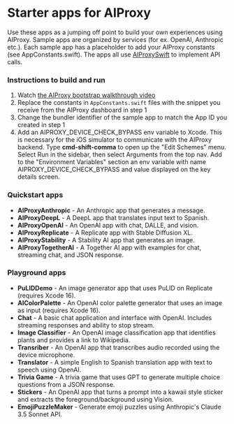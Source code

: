 # Starter apps for AIProxy

Use these apps as a jumping off point to build your own experiences using AIProxy. Sample apps are organized by services (for ex. OpenAI, Anthropic etc.). Each sample app has a placeholder to add your AIProxy constants (see AppConstants.swift). The apps all use [AIProxySwift](https://github.com/lzell/AIProxySwift) to implement API calls.

### Instructions to build and run

1. Watch [the AIProxy bootstrap walkthrough video](https://www.youtube.com/watch?v=ohsN9awCzw4)
2. Replace the constants in `AppConstants.swift` files with the snippet you receive from the AIProxy dashboard in step 1
3. Change the bundler identifier of the sample app to match the App ID you created in step 1
4. Add an AIPROXY_DEVICE_CHECK_BYPASS env variable to Xcode. This is necessary for the iOS simulator to communicate with the AIProxy backend. Type **cmd-shift-comma** to open up the "Edit Schemes" menu. Select Run in the sidebar, then select Arguments from the top nav. Add to the "Environment Variables" section an env variable with name AIPROXY_DEVICE_CHECK_BYPASS and value displayed on the key details screen.

### Quickstart apps

- **AIProxyAnthropic** - An Anthropic app that generates a message.
- **AIProxyDeepL** - A DeepL app that translates input text to Spanish.
- **AIProxyOpenAI** - An OpenAI app with chat, DALLE, and vision.
- **AIProxyReplicate** - A Replicate app with Stable Diffusion XL.
- **AIProxyStability** - A Stability AI app that generates an image.
- **AIProxyTogetherAI** - A Together AI app with examples for chat, streaming chat, and JSON response.

### Playground apps

- **PuLIDDemo** - An image generator app that uses PuLID on Replicate (requires Xcode 16).
- **AIColorPalette** - An OpenAI color palette generator that uses an image as input (requires Xcode 16).
- **Chat** - A basic chat application and interface with OpenAI. Includes streaming responses and ability to stop stream.
- **Image Classifier** - An OpenAI image classification app that identifies plants and provides a link to Wikipedia.
- **Transriber** - An OpenAI app that transcribes audio recorded using the device microphone.
- **Translator** - A simple English to Spanish translation app with text to speech using OpenAI.
- **Trivia Game** - A trivia game that uses GPT to generate multiple choice questions from a JSON response.
- **Stickers** - An OpenAI app that turns a prompt into a kawaii style sticker and extracts the foreground/background using Vision.
- **EmojiPuzzleMaker** - Generate emoji puzzles using Anthropic's Claude 3.5 Sonnet API.
